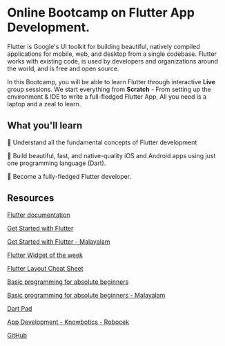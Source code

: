 # Online Bootcamp on Flutter App Development.

Flutter is Google's UI toolkit for building beautiful, natively compiled applications for mobile, web, and desktop from a single codebase. Flutter works with existing code, is used by developers and organizations around the world, and is free and open source.

In this Bootcamp, you will be able to learn Flutter through interactive **Live** group sessions. We start everything from **Scratch** - From setting up the environment & IDE to write a full-fledged Flutter App, All you need is a laptop and a zeal to learn.

## What you'll learn

🔺 Understand all the fundamental concepts of Flutter development

🔺 Build beautiful, fast, and native-quality iOS and Android apps using just one programming language (Dart).

🔺 Become a fully-fledged Flutter developer.

## Resources

[Flutter documentation](https://flutter.dev/docs) 

[Get Started with Flutter](https://www.raywenderlich.com/13739693-your-first-flutter-app/lessons/1)

[Get Started with Flutter - Malayalam](https://www.youtube.com/watch?v=cIZLeUBSlRM&list=PLr11YFCnWCCMQYU8z3Gol2gVA2nBtoKVo)

[Flutter Widget of the week](https://www.youtube.com/watch?v=b_sQ9bMltGU&list=PLjxrf2q8roU23XGwz3Km7sQZFTdB996iG&index=2)

[Flutter Layout Cheat Sheet](https://medium.com/flutter-community/flutter-layout-cheat-sheet-5363348d037e)

[Basic programming for absolute beginners](https://www.youtube.com/watch?v=FLQ-Vhw1NYQ)

[Basic programming for absolute beginners - Malayalam](https://www.youtube.com/watch?v=tCzyhf-f7zo&list=PLr11YFCnWCCMgk8qEewU_Zl32j3w7hyUZ)

[Dart Pad](https://dartpad.dev/0df636e00f348bdec2bc1c8ebc7daeb1?null_safety=true)

[App Development - Knowbotics - Robocek](https://www.youtube.com/watch?v=S3PkT_REi1c&list=PLGykX21r34XAKta1fDBC7vcdEmew2VqMi)

[GitHub](https://www.youtube.com/watch?v=wrb7Gge9yoE)
